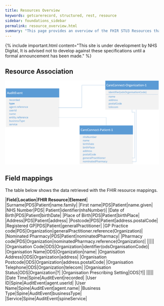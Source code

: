 ```yaml
---
title: Resources Overview
keywords: getcarerecord, structured, rest, resource
sidebar: foundations_sidebar
permalink: resource_overview.html
summary: "This page provides an overview of the FHIR STU3 Resources that are required to build the required API."
---
```


{% include important.html content="This site is under development by NHS Digital, It is advised not to develop against these specifications until a formal announcement has been made." %}

## Resource Association ##

<img src="images/atfs/atfs-resources.png">


## Field mappings ##

The table below shows the data retrieved with the FHIR resource mappings.

|**Field**|**Location**|**FHIR Resource**|**Element**|
|Surname|PDS|Patient|name.family|
|First name|PDS|Patient|name.given|
|NHS Number|PDS| Patient|identifier(nhsNumber)|
|Date of Birth|PDS|Patient|birthDate|
|Place of Birth|PDS|Patient|birthPlace|
|Address|PDS|Patient|address|
|Postcode|PDS|Patient|address.postalCode|
|Registered GP|PDS|Patient|generalPractitioner|
|GP Practice code|PDS|Organization|generalPractitioner.reference(Organization)|
|Nominated Pharmacy|PDS|Patient|nominatedPharmacy|
|Pharmacy code|PDS|Organization|nominatedPharmacy.reference(Organization)|
|||||
|Organisation Code|ODS|Organization|identifier(odsOrganisationCode)|
|Organisation Name|ODS|Organization|name|
|Organisation Address|ODS|Organization|address|
|Organisation Postcode|ODS|Organization|address.postalCode|
|Organisation Telephone|ODS|Organization|telecom|
|Organisation Status|ODS|Organization|?|
|Organisation Prescribing Setting|ODS|?||
|||||
|Date Time|Spine|AuditEvent|recorded|
|User ID|Spine|AuditEvent|agent.userId|
|User Name|Spine|AuditEvent|agent.name|
|Business Type|Spine|AuditEvent|businessType|
|Service|Spine|AuditEvent|spineService|
